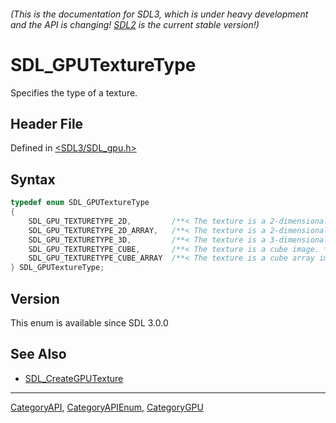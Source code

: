 ###### (This is the documentation for SDL3, which is under heavy development and the API is changing! [SDL2](https://wiki.libsdl.org/SDL2/) is the current stable version!)
# SDL_GPUTextureType

Specifies the type of a texture.

## Header File

Defined in [<SDL3/SDL_gpu.h>](https://github.com/libsdl-org/SDL/blob/main/include/SDL3/SDL_gpu.h)

## Syntax

```c
typedef enum SDL_GPUTextureType
{
    SDL_GPU_TEXTURETYPE_2D,         /**< The texture is a 2-dimensional image. */
    SDL_GPU_TEXTURETYPE_2D_ARRAY,   /**< The texture is a 2-dimensional array image. */
    SDL_GPU_TEXTURETYPE_3D,         /**< The texture is a 3-dimensional image. */
    SDL_GPU_TEXTURETYPE_CUBE,       /**< The texture is a cube image. */
    SDL_GPU_TEXTURETYPE_CUBE_ARRAY  /**< The texture is a cube array image. */
} SDL_GPUTextureType;
```

## Version

This enum is available since SDL 3.0.0

## See Also

- [SDL_CreateGPUTexture](SDL_CreateGPUTexture)

----
[CategoryAPI](CategoryAPI), [CategoryAPIEnum](CategoryAPIEnum), [CategoryGPU](CategoryGPU)

